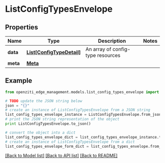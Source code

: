 # ListConfigTypesEnvelope


## Properties
Name | Type | Description | Notes
------------ | ------------- | ------------- | -------------
**data** | [**List[ConfigTypeDetail]**](ConfigTypeDetail.md) | An array of config-type resources | 
**meta** | [**Meta**](Meta.md) |  | 

## Example

```python
from openziti_edge_management.models.list_config_types_envelope import ListConfigTypesEnvelope

# TODO update the JSON string below
json = "{}"
# create an instance of ListConfigTypesEnvelope from a JSON string
list_config_types_envelope_instance = ListConfigTypesEnvelope.from_json(json)
# print the JSON string representation of the object
print ListConfigTypesEnvelope.to_json()

# convert the object into a dict
list_config_types_envelope_dict = list_config_types_envelope_instance.to_dict()
# create an instance of ListConfigTypesEnvelope from a dict
list_config_types_envelope_form_dict = list_config_types_envelope.from_dict(list_config_types_envelope_dict)
```
[[Back to Model list]](../README.md#documentation-for-models) [[Back to API list]](../README.md#documentation-for-api-endpoints) [[Back to README]](../README.md)


